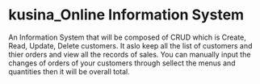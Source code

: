 # kusina_Online Information System
An Information System that will be composed of CRUD which is Create, Read, Update, Delete customers. It aslo keep all the list of customers and thier orders and view all the records of sales. You can manually input the changes of orders  of your customers through sellect the menus and quantities then it will be overall total.


